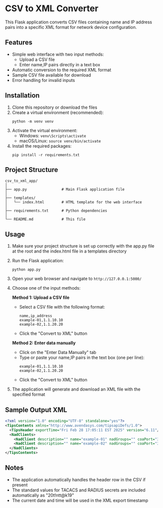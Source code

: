 # CSV to XML Converter

This Flask application converts CSV files containing name and IP address pairs into a specific XML format for network device configuration.

## Features

- Simple web interface with two input methods:
  - Upload a CSV file
  - Enter name,IP pairs directly in a text box
- Automatic conversion to the required XML format
- Sample CSV file available for download
- Error handling for invalid inputs

## Installation

1. Clone this repository or download the files
2. Create a virtual environment (recommended):
   ```
   python -m venv venv
   ```
3. Activate the virtual environment:
   - Windows: `venv\Scripts\activate`
   - macOS/Linux: `source venv/bin/activate`
4. Install the required packages:
   ```
   pip install -r requirements.txt
   ```

## Project Structure

```
csv_to_xml_app/
│
├── app.py                # Main Flask application file
│
├── templates/
│   └── index.html        # HTML template for the web interface
│
├── requirements.txt      # Python dependencies
│
└── README.md             # This file
```

## Usage

1. Make sure your project structure is set up correctly with the app.py file at the root and the index.html file in a templates directory
2. Run the Flask application:
   ```
   python app.py
   ```
3. Open your web browser and navigate to `http://127.0.0.1:5000/`
4. Choose one of the input methods:

   **Method 1: Upload a CSV file**
   - Select a CSV file with the following format:
     ```
     name,ip_address
     example-01,1.1.10.10
     example-02,1.1.20.20
     ```
   - Click the "Convert to XML" button

   **Method 2: Enter data manually**
   - Click on the "Enter Data Manually" tab
   - Type or paste your name,IP pairs in the text box (one per line):
     ```
     example-01,1.1.10.10
     example-02,1.1.20.20
     ```
   - Click the "Convert to XML" button

5. The application will generate and download an XML file with the specified format

## Sample Output XML

```xml
<?xml version="1.0" encoding="UTF-8" standalone="yes"?>
<TipsContents xmlns="http://www.avendasys.com/tipsapiDefs/1.0">
  <TipsHeader exportTime="Fri Feb 28 17:05:11 EST 2025" version="6.11"/>
  <NadClients>
    <NadClient description="" name="example-01" nadGroups="" coaPort="3799" radsecEnabled="false" coaCapable="true" vendorName="Cisco" tacacsSecret="20t!ntt@k19" radiusSecret="20t!ntt@k19" ipAddress="1.1.10.10"/>
    <NadClient description="" name="example-02" nadGroups="" coaPort="3799" radsecEnabled="false" coaCapable="true" vendorName="Cisco" tacacsSecret="20t!ntt@k19" radiusSecret="20t!ntt@k19" ipAddress="1.1.20.20"/>
  </NadClients>
</TipsContents>
```

## Notes

- The application automatically handles the header row in the CSV if present
- The standard values for TACACS and RADIUS secrets are included automatically as "20t!ntt@k19"
- The current date and time will be used in the XML export timestamp
